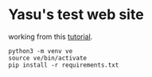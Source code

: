 Yasu's test web site
====================

working from this [tutorial].

    python3 -m venv ve
    source ve/bin/activate
    pip install -r requirements.txt

[tutorial]: https://www.fullstackpython.com/blog/generating-static-websites-pelican-jinja2-markdown.html